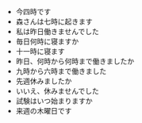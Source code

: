 * 今四時です
* 森さんは七時に起きます
* 私は昨日働きませんでした
* 毎日何時に寝ますか
* 十一時に寝ます
* 昨日、何時から何時まで働きましたか
* 九時から六時まで働きました
* 先週休みましたか
* いいえ、休みませんでした
* 試験はいつ始まりますか
* 来週の木曜日です
